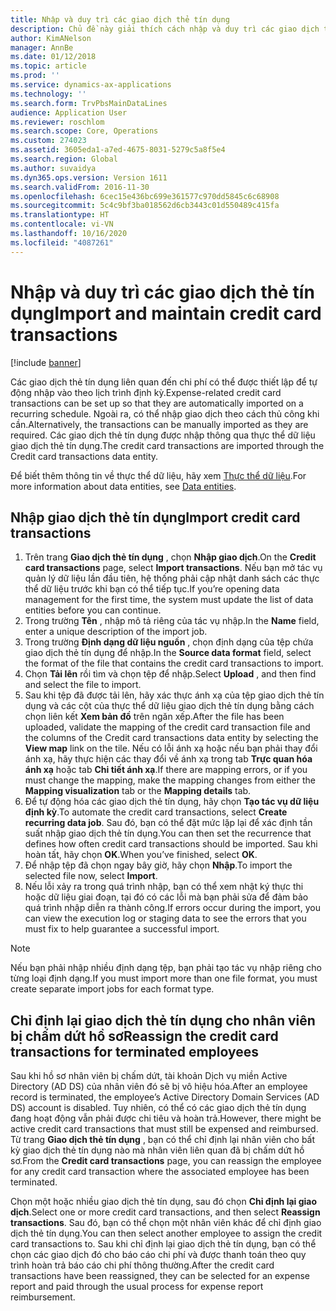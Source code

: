 ```yaml
---
title: Nhập và duy trì các giao dịch thẻ tín dụng
description: Chủ đề này giải thích cách nhập và duy trì các giao dịch thẻ tín dụng liên quan đến chi phí. Bạn có thể thiết lập để các giao dịch này được nhập tự động theo lịch trình định kỳ hoặc được nhập thủ công khi cần.
author: KimANelson
manager: AnnBe
ms.date: 01/12/2018
ms.topic: article
ms.prod: ''
ms.service: dynamics-ax-applications
ms.technology: ''
ms.search.form: TrvPbsMainDataLines
audience: Application User
ms.reviewer: roschlom
ms.search.scope: Core, Operations
ms.custom: 274023
ms.assetid: 3605eda1-a7ed-4675-8031-5279c5a8f5e4
ms.search.region: Global
ms.author: suvaidya
ms.dyn365.ops.version: Version 1611
ms.search.validFrom: 2016-11-30
ms.openlocfilehash: 6cec15e436bc699e361577c970dd5845c6c68908
ms.sourcegitcommit: 5c4c9bf3ba018562d6cb3443c01d550489c415fa
ms.translationtype: HT
ms.contentlocale: vi-VN
ms.lasthandoff: 10/16/2020
ms.locfileid: "4087261"
---
```

# <a name="import-and-maintain-credit-card-transactions"></a><span data-ttu-id="59296-104">Nhập và duy trì các giao dịch thẻ tín dụng</span><span class="sxs-lookup"><span data-stu-id="59296-104">Import and maintain credit card transactions</span></span>

[!include [banner](../includes/banner.md)]

<span data-ttu-id="59296-105">Các giao dịch thẻ tín dụng liên quan đến chi phí có thể được thiết lập để tự động nhập vào theo lịch trình định kỳ.</span><span class="sxs-lookup"><span data-stu-id="59296-105">Expense-related credit card transactions can be set up so that they are automatically imported on a recurring schedule.</span></span> <span data-ttu-id="59296-106">Ngoài ra, có thể nhập giao dịch theo cách thủ công khi cần.</span><span class="sxs-lookup"><span data-stu-id="59296-106">Alternatively, the transactions can be manually imported as they are required.</span></span> <span data-ttu-id="59296-107">Các giao dịch thẻ tín dụng được nhập thông qua thực thể dữ liệu giao dịch thẻ tín dụng.</span><span class="sxs-lookup"><span data-stu-id="59296-107">The credit card transactions are imported through the Credit card transactions data entity.</span></span>

<span data-ttu-id="59296-108">Để biết thêm thông tin về thực thể dữ liệu, hãy xem [Thực thể dữ liệu](https://docs.microsoft.com/dynamics365/fin-ops-core/dev-itpro/data-entities/data-entities).</span><span class="sxs-lookup"><span data-stu-id="59296-108">For more information about data entities, see [Data entities](https://docs.microsoft.com/dynamics365/fin-ops-core/dev-itpro/data-entities/data-entities).</span></span>

## <a name="import-credit-card-transactions"></a><span data-ttu-id="59296-109">Nhập giao dịch thẻ tín dụng</span><span class="sxs-lookup"><span data-stu-id="59296-109">Import credit card transactions</span></span>

1. <span data-ttu-id="59296-110">Trên trang **Giao dịch thẻ tín dụng** , chọn **Nhập giao dịch**.</span><span class="sxs-lookup"><span data-stu-id="59296-110">On the **Credit card transactions** page, select **Import transactions**.</span></span> <span data-ttu-id="59296-111">Nếu bạn mở tác vụ quản lý dữ liệu lần đầu tiên, hệ thống phải cập nhật danh sách các thực thể dữ liệu trước khi bạn có thể tiếp tục.</span><span class="sxs-lookup"><span data-stu-id="59296-111">If you’re opening data management for the first time, the system must update the list of data entities before you can continue.</span></span>
2. <span data-ttu-id="59296-112">Trong trường **Tên** , nhập mô tả riêng của tác vụ nhập.</span><span class="sxs-lookup"><span data-stu-id="59296-112">In the **Name** field, enter a unique description of the import job.</span></span>
3. <span data-ttu-id="59296-113">Trong trường **Định dạng dữ liệu nguồn** , chọn định dạng của tệp chứa giao dịch thẻ tín dụng để nhập.</span><span class="sxs-lookup"><span data-stu-id="59296-113">In the **Source data format** field, select the format of the file that contains the credit card transactions to import.</span></span>
4. <span data-ttu-id="59296-114">Chọn **Tải lên** rồi tìm và chọn tệp để nhập.</span><span class="sxs-lookup"><span data-stu-id="59296-114">Select **Upload** , and then find and select the file to import.</span></span>
5. <span data-ttu-id="59296-115">Sau khi tệp đã được tải lên, hãy xác thực ánh xạ của tệp giao dịch thẻ tín dụng và các cột của thực thể dữ liệu giao dịch thẻ tín dụng bằng cách chọn liên kết **Xem bản đồ** trên ngăn xếp.</span><span class="sxs-lookup"><span data-stu-id="59296-115">After the file has been uploaded, validate the mapping of the credit card transaction file and the columns of the Credit card transactions data entity by selecting the **View map** link on the tile.</span></span> <span data-ttu-id="59296-116">Nếu có lỗi ánh xạ hoặc nếu bạn phải thay đổi ánh xạ, hãy thực hiện các thay đổi về ánh xạ trong tab **Trực quan hóa ánh xạ** hoặc tab **Chi tiết ánh xạ**.</span><span class="sxs-lookup"><span data-stu-id="59296-116">If there are mapping errors, or if you must change the mapping, make the mapping changes from either the **Mapping visualization** tab or the **Mapping details** tab.</span></span>
6. <span data-ttu-id="59296-117">Để tự động hóa các giao dịch thẻ tín dụng, hãy chọn **Tạo tác vụ dữ liệu định kỳ**.</span><span class="sxs-lookup"><span data-stu-id="59296-117">To automate the credit card transactions, select **Create recurring data job**.</span></span> <span data-ttu-id="59296-118">Sau đó, bạn có thể đặt mức lặp lại để xác định tần suất nhập giao dịch thẻ tín dụng.</span><span class="sxs-lookup"><span data-stu-id="59296-118">You can then set the recurrence that defines how often credit card transactions should be imported.</span></span> <span data-ttu-id="59296-119">Sau khi hoàn tất, hãy chọn **OK**.</span><span class="sxs-lookup"><span data-stu-id="59296-119">When you’ve finished, select **OK**.</span></span>
7. <span data-ttu-id="59296-120">Để nhập tệp đã chọn ngay bây giờ, hãy chọn **Nhập**.</span><span class="sxs-lookup"><span data-stu-id="59296-120">To import the selected file now, select **Import**.</span></span>
8. <span data-ttu-id="59296-121">Nếu lỗi xảy ra trong quá trình nhập, bạn có thể xem nhật ký thực thi hoặc dữ liệu giai đoạn, tại đó có các lỗi mà bạn phải sửa để đảm bảo quá trình nhập diễn ra thành công.</span><span class="sxs-lookup"><span data-stu-id="59296-121">If errors occur during the import, you can view the execution log or staging data to see the errors that you must fix to help guarantee a successful import.</span></span>

> [!NOTE]
> <span data-ttu-id="59296-122">Nếu bạn phải nhập nhiều định dạng tệp, bạn phải tạo tác vụ nhập riêng cho từng loại định dạng.</span><span class="sxs-lookup"><span data-stu-id="59296-122">If you must import more than one file format, you must create separate import jobs for each format type.</span></span>

## <a name="reassign-the-credit-card-transactions-for-terminated-employees"></a><span data-ttu-id="59296-123">Chỉ định lại giao dịch thẻ tín dụng cho nhân viên bị chấm dứt hồ sơ</span><span class="sxs-lookup"><span data-stu-id="59296-123">Reassign the credit card transactions for terminated employees</span></span>

<span data-ttu-id="59296-124">Sau khi hồ sơ nhân viên bị chấm dứt, tài khoản Dịch vụ miền Active Directory (AD DS) của nhân viên đó sẽ bị vô hiệu hóa.</span><span class="sxs-lookup"><span data-stu-id="59296-124">After an employee record is terminated, the employee’s Active Directory Domain Services (AD DS) account is disabled.</span></span> <span data-ttu-id="59296-125">Tuy nhiên, có thể có các giao dịch thẻ tín dụng đang hoạt động vẫn phải được chi tiêu và hoàn trả.</span><span class="sxs-lookup"><span data-stu-id="59296-125">However, there might be active credit card transactions that must still be expensed and reimbursed.</span></span> <span data-ttu-id="59296-126">Từ trang **Giao dịch thẻ tín dụng** , bạn có thể chỉ định lại nhân viên cho bất kỳ giao dịch thẻ tín dụng nào mà nhân viên liên quan đã bị chấm dứt hồ sơ.</span><span class="sxs-lookup"><span data-stu-id="59296-126">From the **Credit card transactions** page, you can reassign the employee for any credit card transaction where the associated employee has been terminated.</span></span>

<span data-ttu-id="59296-127">Chọn một hoặc nhiều giao dịch thẻ tín dụng, sau đó chọn **Chỉ định lại giao dịch**.</span><span class="sxs-lookup"><span data-stu-id="59296-127">Select one or more credit card transactions, and then select **Reassign transactions**.</span></span> <span data-ttu-id="59296-128">Sau đó, bạn có thể chọn một nhân viên khác để chỉ định giao dịch thẻ tín dụng.</span><span class="sxs-lookup"><span data-stu-id="59296-128">You can then select another employee to assign the credit card transactions to.</span></span> <span data-ttu-id="59296-129">Sau khi chỉ định lại giao dịch thẻ tín dụng, bạn có thể chọn các giao dịch đó cho báo cáo chi phí và được thanh toán theo quy trình hoàn trả báo cáo chi phí thông thường.</span><span class="sxs-lookup"><span data-stu-id="59296-129">After the credit card transactions have been reassigned, they can be selected for an expense report and paid through the usual process for expense report reimbursement.</span></span>
